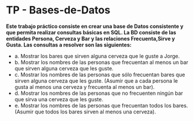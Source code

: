 # TP - Bases-de-Datos
**Este trabajo práctico consiste en crear una base de Datos consistente y que permita realizar consultas básicas en SQL.
La BD consiste de las entidades Persona, Cerveza y Bar y las relaciones Frecuenta,Sirve y Gusta. Las consultas a resolver son las siguientes:**
- a. Mostrar los bares que sirven alguna cerveza que le guste a Jorge.
- b. Mostrar los nombres de las personas que frecuentan al menos un bar que
sirven alguna cerveza que les guste.
- c. Mostrar los nombres de las personas que sólo frecuentan bares que sirven
alguna cerveza que les guste. (Asumir que a cada persona le gusta al menos
una cerveza y frecuenta al menos un bar).
- d. Mostrar los nombres de las personas que no frecuenten ningún bar que sirva
una cerveza que les guste.
- e. Mostrar los nombres de las personas que frecuentan todos los bares.
(Asumir que todos los bares sirven al menos una cerveza).
